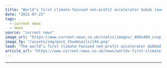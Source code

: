 ```yaml
---
title: "World’s first climate-focused non-profit accelerator Subak launched"
date: "2021-07-21"
tags: 
  - current news
  - news
source: "current news"
image_url: "https://www.current-news.co.uk/static/images/_400x400_crop_center-center/cropped-Baroness-Bryony-Worthington-Subak-House-of-Lords-Credit-Subak.png"
image_fp: "/assets/img/post_thumbnails/144.png"
lead: "​The world’s first climate-focused non-profit accelerator dubbed Subak has been launched in London, its founding members have said."
article_url: "https://www.current-news.co.uk/news/worlds-first-climate-focused-non-profit-accelerator-subak-launched?utm_source=rss-feeds&utm_medium=rss&utm_campaign=rss"
---
```


---

